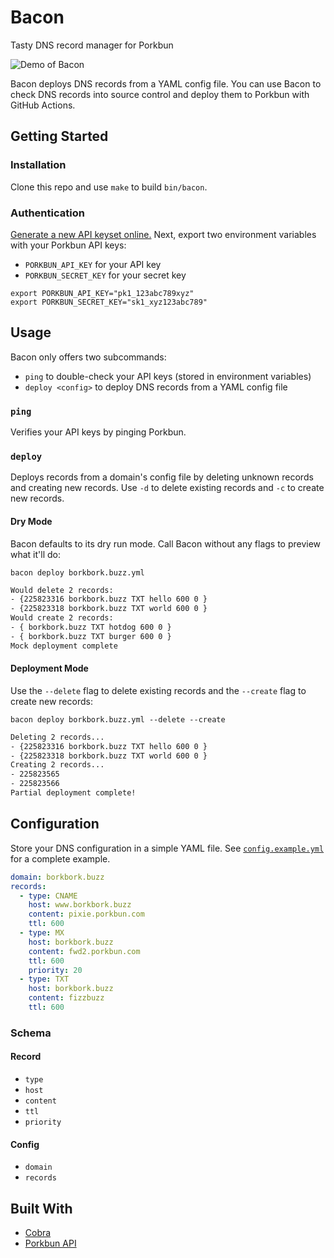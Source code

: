 # Bacon

Tasty DNS record manager for Porkbun

![Demo of Bacon](https://user-images.githubusercontent.com/19893438/166407773-8eb27040-7438-48fc-b5b5-435298b6eb63.gif)

Bacon deploys DNS records from a YAML config file. You can use Bacon to check DNS records into source control and deploy them to Porkbun with GitHub Actions.

## Getting Started

### Installation

Clone this repo and use `make` to build `bin/bacon`.

### Authentication

[Generate a new API keyset online.](https://porkbun.com/account/api)
Next, export two environment variables with your Porkbun API keys:

- `PORKBUN_API_KEY` for your API key
- `PORKBUN_SECRET_KEY` for your secret key

```shell
export PORKBUN_API_KEY="pk1_123abc789xyz"
export PORKBUN_SECRET_KEY="sk1_xyz123abc789"
```

## Usage

Bacon only offers two subcommands:

- `ping` to double-check your API keys (stored in environment variables)
- `deploy <config>` to deploy DNS records from a YAML config file

### `ping`

Verifies your API keys by pinging Porkbun.

### `deploy`

Deploys records from a domain's config file by deleting unknown records and creating new records. Use `-d` to delete existing records and `-c` to create new records.

#### Dry Mode

Bacon defaults to its dry run mode. Call Bacon without any flags to preview what it'll do:

```shell
bacon deploy borkbork.buzz.yml
```

```txt
Would delete 2 records:
- {225823316 borkbork.buzz TXT hello 600 0 }
- {225823318 borkbork.buzz TXT world 600 0 }
Would create 2 records:
- { borkbork.buzz TXT hotdog 600 0 }
- { borkbork.buzz TXT burger 600 0 }
Mock deployment complete
```

#### Deployment Mode

Use the `--delete` flag to delete existing records and the `--create` flag to create new records:

```shell
bacon deploy borkbork.buzz.yml --delete --create
```

```txt
Deleting 2 records...
- {225823316 borkbork.buzz TXT hello 600 0 }
- {225823318 borkbork.buzz TXT world 600 0 }
Creating 2 records...
- 225823565
- 225823566
Partial deployment complete!
```

## Configuration

Store your DNS configuration in a simple YAML file. See [`config.example.yml`](https://github.com/jungaretti/bacon/blob/main/config.example.yml) for a complete example.

```yaml
domain: borkbork.buzz
records:
  - type: CNAME
    host: www.borkbork.buzz
    content: pixie.porkbun.com
    ttl: 600
  - type: MX
    host: borkbork.buzz
    content: fwd2.porkbun.com
    ttl: 600
    priority: 20
  - type: TXT
    host: borkbork.buzz
    content: fizzbuzz
    ttl: 600
```

### Schema

#### Record

- `type`
- `host`
- `content`
- `ttl`
- `priority`

#### Config

- `domain`
- `records`

## Built With

- [Cobra](https://cobra.dev/)
- [Porkbun API](https://porkbun.com/api/json/v3/documentation)
